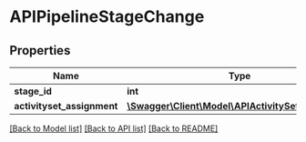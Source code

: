 # APIPipelineStageChange

## Properties
Name | Type | Description | Notes
------------ | ------------- | ------------- | -------------
**stage_id** | **int** |  | [optional] 
**activityset_assignment** | [**\Swagger\Client\Model\APIActivitySetAssignment**](APIActivitySetAssignment.md) |  | [optional] 

[[Back to Model list]](../README.md#documentation-for-models) [[Back to API list]](../README.md#documentation-for-api-endpoints) [[Back to README]](../README.md)


